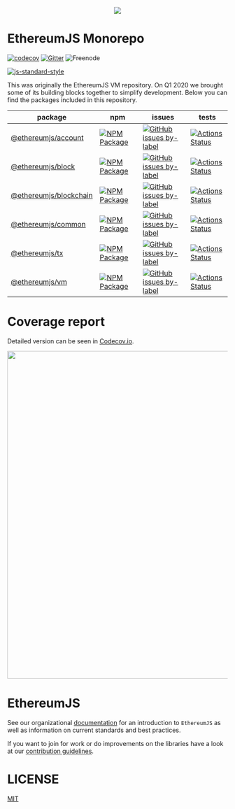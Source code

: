 <p align="center">
  <img src="https://avatars1.githubusercontent.com/u/16297473?s=200&v=4">
</p>

# EthereumJS Monorepo

[![codecov](https://codecov.io/gh/ethereumjs/ethereumjs-vm/branch/master/graph/badge.svg)](https://codecov.io/gh/ethereumjs/ethereumjs-vm)
[![Gitter](https://img.shields.io/gitter/room/ethereum/ethereumjs.svg?style=flat)](https://gitter.im/ethereum/ethereumjs)
![Freenode](https://img.shields.io/badge/%23ethereumjs-freenode-green)

[![js-standard-style](https://cdn.rawgit.com/feross/standard/master/badge.svg)](https://github.com/feross/standard)

This was originally the EthereumJS VM repository. On Q1 2020 we brought some of its building blocks together to simplify development. Below you can find the packages included in this repository.


| package | npm | issues | tests |
|---------|-----|--------| ----- |
| [@ethereumjs/account](https://github.com/ethereumjs/ethereumjs-vm/tree/master/packages/account)       | [![NPM Package](https://img.shields.io/npm/v/ethereumjs-account.svg?style=flat)](https://www.npmjs.org/package/ethereumjs-account)       | [![GitHub issues by-label](https://img.shields.io/github/issues/ethereumjs/ethereumjs-vm/package:%20account?label=issues)](https://github.com/ethereumjs/ethereumjs-vm/issues?q=is%3Aopen+is%3Aissue+label%3A"package%3A+account")       | [![Actions Status](https://github.com/ethereumjs/ethereumjs-account/workflows/account-test/badge.svg)](https://github.com/ethereumjs/ethereumjs-account/actions)          | 
| [@ethereumjs/block](https://github.com/ethereumjs/ethereumjs-vm/tree/master/packages/block)           | [![NPM Package](https://img.shields.io/npm/v/ethereumjs-block.svg?style=flat)](https://www.npmjs.org/package/ethereumjs-block)           | [![GitHub issues by-label](https://img.shields.io/github/issues/ethereumjs/ethereumjs-vm/package:%20block?label=issues)](https://github.com/ethereumjs/ethereumjs-vm/issues?q=is%3Aopen+is%3Aissue+label%3A"package%3A+block")           | [![Actions Status](https://github.com/ethereumjs/ethereumjs-block/workflows/block-test/badge.svg)](https://github.com/ethereumjs/ethereumjs-block/actions)                | 
| [@ethereumjs/blockchain](https://github.com/ethereumjs/ethereumjs-vm/tree/master/packages/blockchain) | [![NPM Package](https://img.shields.io/npm/v/ethereumjs-blockchain.svg?style=flat)](https://www.npmjs.org/package/ethereumjs-blockchain) | [![GitHub issues by-label](https://img.shields.io/github/issues/ethereumjs/ethereumjs-vm/package:%20blockchain?label=issues)](https://github.com/ethereumjs/ethereumjs-vm/issues?q=is%3Aopen+is%3Aissue+label%3A"package%3A+blockchain") | [![Actions Status](https://github.com/ethereumjs/ethereumjs-blockchain/workflows/blockchain-test/badge.svg)](https://github.com/ethereumjs/ethereumjs-blockchain/actions) | 
| [@ethereumjs/common](https://github.com/ethereumjs/ethereumjs-vm/tree/master/packages/common)         | [![NPM Package](https://img.shields.io/npm/v/ethereumjs-common.svg?style=flat)](https://www.npmjs.org/package/ethereumjs-common)         | [![GitHub issues by-label](https://img.shields.io/github/issues/ethereumjs/ethereumjs-vm/package:%20common?label=issues)](https://github.com/ethereumjs/ethereumjs-vm/issues?q=is%3Aopen+is%3Aissue+label%3A"package%3A+common")         | [![Actions Status](https://github.com/ethereumjs/ethereumjs-common/workflows/common-test/badge.svg)](https://github.com/ethereumjs/ethereumjs-common/actions)             | 
| [@ethereumjs/tx](https://github.com/ethereumjs/ethereumjs-vm/tree/master/packages/tx)                 | [![NPM Package](https://img.shields.io/npm/v/ethereumjs-tx.svg?style=flat)](https://www.npmjs.org/package/ethereumjs-tx)                 | [![GitHub issues by-label](https://img.shields.io/github/issues/ethereumjs/ethereumjs-vm/package:%20tx?label=issues)](https://github.com/ethereumjs/ethereumjs-vm/issues?q=is%3Aopen+is%3Aissue+label%3A"package%3A+tx")                 | [![Actions Status](https://github.com/ethereumjs/ethereumjs-tx/workflows/tx-test/badge.svg)](https://github.com/ethereumjs/ethereumjs-tx/actions)                         | 
| [@ethereumjs/vm](https://github.com/ethereumjs/ethereumjs-vm/tree/master/packages/vm)                 | [![NPM Package](https://img.shields.io/npm/v/ethereumjs-vm.svg?style=flat)](https://www.npmjs.org/package/ethereumjs-vm)                 | [![GitHub issues by-label](https://img.shields.io/github/issues/ethereumjs/ethereumjs-vm/package:%20vm?label=issues)](https://github.com/ethereumjs/ethereumjs-vm/issues?q=is%3Aopen+is%3Aissue+label%3A"package%3A+vm")                 | [![Actions Status](https://github.com/ethereumjs/ethereumjs-vm/workflows/vm-test/badge.svg)](https://github.com/ethereumjs/ethereumjs-vm/actions)                         | 


# Coverage report

Detailed version can be seen in [Codecov.io](https://codecov.io/gh/ethereumjs/ethereumjs-vm).

<p align="left">
  <a href="https://codecov.io/gh/ethereumjs/ethereumjs-vm/">
    <img src="https://codecov.io/gh/ethereumjs/ethereumjs-vm/branch/master/graphs/icicle.svg" width=750>
  </a>
</p>

# EthereumJS

See our organizational [documentation](https://ethereumjs.readthedocs.io) for an introduction to `EthereumJS` as well as information on current standards and best practices.

If you want to join for work or do improvements on the libraries have a look at our [contribution guidelines](https://ethereumjs.readthedocs.io/en/latest/contributing.html).

# LICENSE

[MIT](https://opensource.org/licenses/MIT)
